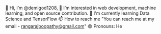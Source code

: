 
👋 Hi, I’m @demigod1208,
👀 I’m interested in web development, machine learning, and open source contribution.
🌱 I'm currently learning Data Science and TensorFlow
📫 How to reach me "You can reach me at my email - rangarajboopathy@gmail.com"
😄 Pronouns: He


<!---
demigod1208/demigod1208 is a ✨ special ✨ repository because its `README.md` (this file) appears on your GitHub profile.
You can click the Preview link to take a look at your changes.
--->
